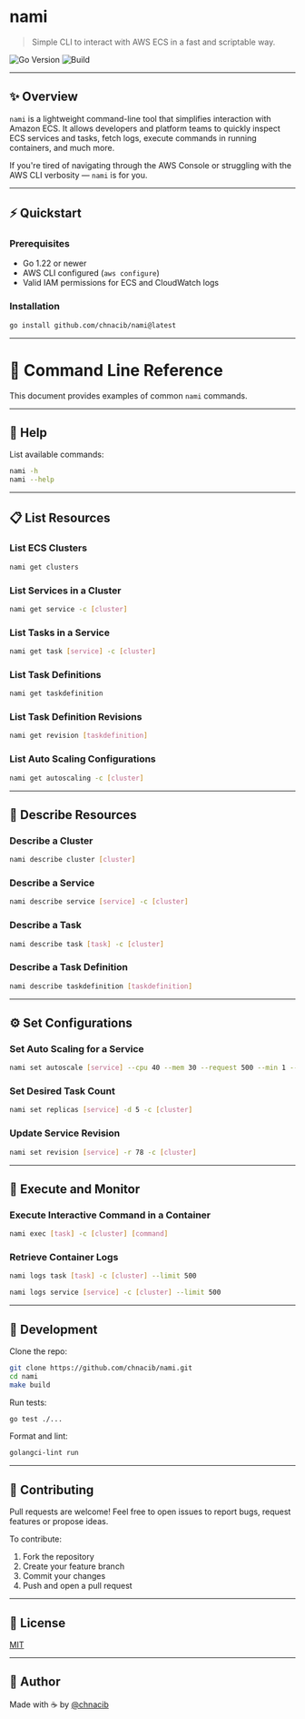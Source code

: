 # nami

> Simple CLI to interact with AWS ECS in a fast and scriptable way.

![Go Version](https://img.shields.io/badge/go-1.22+-blue)
![Build](https://github.com/chnacib/nami/actions/workflows/ci.yml/badge.svg)

---

## ✨ Overview

`nami` is a lightweight command-line tool that simplifies interaction with Amazon ECS. It allows developers and platform teams to quickly inspect ECS services and tasks, fetch logs, execute commands in running containers, and much more.

If you're tired of navigating through the AWS Console or struggling with the AWS CLI verbosity — `nami` is for you.

---

## ⚡ Quickstart

### Prerequisites

- Go 1.22 or newer
- AWS CLI configured (`aws configure`)
- Valid IAM permissions for ECS and CloudWatch logs

### Installation

```bash
go install github.com/chnacib/nami@latest
```

---

# 📘 Command Line Reference

This document provides examples of common `nami` commands.

---

## 🔎 Help

List available commands:

```bash
nami -h
nami --help
```

---

## 📋 List Resources

### List ECS Clusters

```bash
nami get clusters
```

### List Services in a Cluster

```bash
nami get service -c [cluster]
```

### List Tasks in a Service

```bash
nami get task [service] -c [cluster]
```

### List Task Definitions

```bash
nami get taskdefinition
```

### List Task Definition Revisions

```bash
nami get revision [taskdefinition]
```

### List Auto Scaling Configurations

```bash
nami get autoscaling -c [cluster]
```

---

## 📝 Describe Resources

### Describe a Cluster

```bash
nami describe cluster [cluster]
```

### Describe a Service

```bash
nami describe service [service] -c [cluster]
```

### Describe a Task

```bash
nami describe task [task] -c [cluster]
```

### Describe a Task Definition

```bash
nami describe taskdefinition [taskdefinition]
```

---

## ⚙️ Set Configurations

### Set Auto Scaling for a Service

```bash
nami set autoscale [service] --cpu 40 --mem 30 --request 500 --min 1 --max 10 -c [cluster]
```

### Set Desired Task Count

```bash
nami set replicas [service] -d 5 -c [cluster]
```

### Update Service Revision

```bash
nami set revision [service] -r 78 -c [cluster]
```

---

## 🧪 Execute and Monitor

### Execute Interactive Command in a Container

```bash
nami exec [task] -c [cluster] [command]
```

### Retrieve Container Logs

```bash
nami logs task [task] -c [cluster] --limit 500

nami logs service [service] -c [cluster] --limit 500
```

---

## 🧪 Development

Clone the repo:

```bash
git clone https://github.com/chnacib/nami.git
cd nami
make build
```

Run tests:

```bash
go test ./...
```

Format and lint:

```bash
golangci-lint run
```

---

## 🤝 Contributing

Pull requests are welcome! Feel free to open issues to report bugs, request features or propose ideas.

To contribute:

1. Fork the repository
2. Create your feature branch
3. Commit your changes
4. Push and open a pull request

---

## 📄 License

[MIT](LICENSE)

---

## 📣 Author

Made with ☕ by [@chnacib](https://github.com/chnacib)

